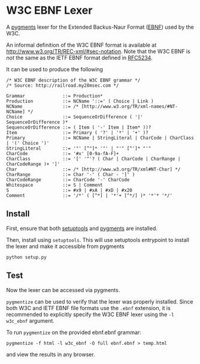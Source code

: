 # W3C EBNF Lexer

A [pygments][] lexer for the Extended Backus-Naur Format ([EBNF][]) used
by the W3C.

An informal definition of the W3C EBNF format is available at
http://www.w3.org/TR/REC-xml/#sec-notation. Note that the W3C EBNF is
*not* the same as the IETF EBNF format defined in [RFC5234][].

It can be used to produce the following

```w3c_ebnf
/* W3C EBNF description of the W3C EBNF grammar */
/* Source: http://railroad.my28msec.com */

Grammar              ::= Production*
Production           ::= NCName '::=' ( Choice | Link )
NCName               ::= /* [http://www.w3.org/TR/xml-names/#NT-NCName] */
Choice               ::= SequenceOrDifference ( '|' SequenceOrDifference )*
SequenceOrDifference ::= ( Item ( '-' Item | Item* ))?
Item                 ::= Primary ( '?' | '*' | '+' )?
Primary              ::= NCName | StringLiteral | CharCode | CharClass | '(' Choice ')'
StringLiteral        ::= '"' [^"]* '"' | "'" [^']* "'"
CharCode             ::= '#x' [0-9a-fA-F]+
CharClass            ::= '[' '^'? ( Char | CharCode | CharRange | CharCodeRange )+ ']'
Char                 ::= /* [http://www.w3.org/TR/xml#NT-Char] */
CharRange            ::= Char '-' ( Char - ']' )
CharCodeRange        ::= CharCode '-' CharCode
Whitespace           ::= S | Comment
S                    ::= #x9 | #xA | #xD | #x20
Comment              ::= '/*' ( [^*] | '*'+ [^*/] )* '*'* '*/'
```

## Install

First, ensure that both [setuptools][] and [pygments][] are installed.

Then,  install using `setuptools`. This will use setuptools entrypoint
to install the lexer and make it accessible from pygments

```
python setup.py
```

## Test

Now the lexer can be accessed via pygments.

`pygmentize` can be used to verify that the lexer was properly
installed. Since both W3C and IETF EBNF file formats use the `.ebnf`
extension, it is recommended to explicitly specify the W3C EBNF lexer
using the `-l w3c_ebnf` argument.

To run `pygmentize` on the provided ebnf.ebnf grammar:

```
pygmentize -f html -l w3c_ebnf -O full ebnf.ebnf > temp.html
```

and view the results in any browser.


[pygments]: http://pygments.org/
[EBNF]: http://en.wikipedia.org/wiki/Extended_Backus%E2%80%93Naur_Form
[RFC5234]: http://tools.ietf.org/html/rfc5234
[setuptools]: https://pypi.python.org/pypi/setuptools

